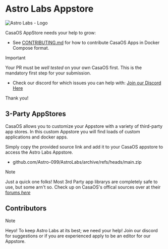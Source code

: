 # Astro Labs Appstore

![Astro Labs - Logo](https://github.com/user-attachments/assets/2505403b-768a-4f3a-8bed-99a987d54d35)



CasaOS AppStore needs your help to grow:

- See [CONTRIBUTING.md](CONTRIBUTING.md) for how to contribute CasaOS Apps in Docker Compose format.
> [!IMPORTANT]
> Your PR must be *well tested* on your own CasaOS first. This is the mandatory first step for your submission.

- Check our discord for which issues you can help with:
  [Join our Discord Here](dsc.gg/astrolabs)

Thank you!

## 3-Party AppStores

CasaOS allows you to customize your Appstore with a variety of third-party app stores. In this custom Appstore you will find loads of custom applications and docker apps.

Simply copy the provided source link and add it to your CasaOS appstore to access the Astro Labs Appstore.

- github.com/Astro-099/AstroLabs/archive/refs/heads/main.zip

> [!NOTE]
> Just a quick one folks! Most 3rd Party app librarys are completely safe to use, but some arn't so. Check up on CasaOS's offical sources over at their [forums *here*](https://awesome.casaos.io/content/3rd-party-app-stores/list.html)

## Contributors

> [!NOTE]
> Heyo! To keep Astro Labs at its best; we need your help! Join our discord for suggestions or if you are experienced apply to be an editor for our Appstore.
